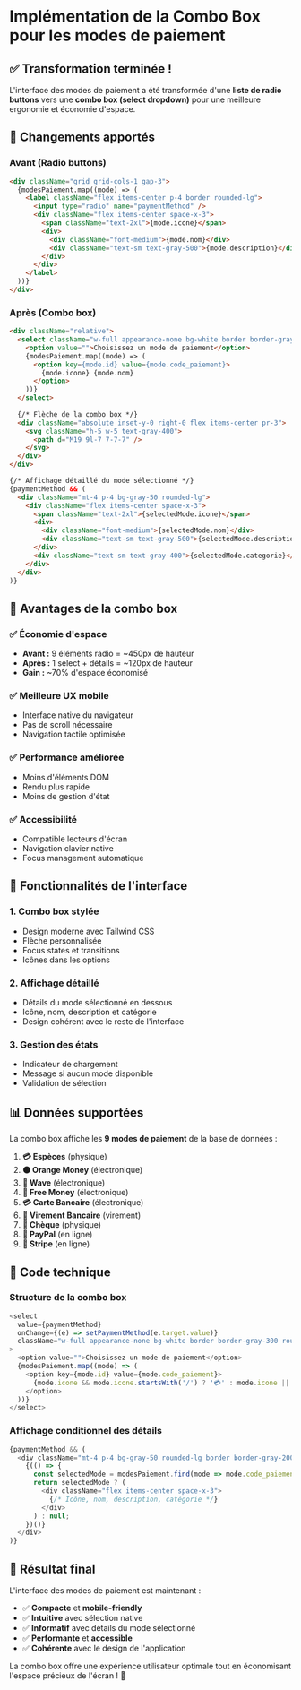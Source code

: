 # Implémentation de la Combo Box pour les modes de paiement

## ✅ Transformation terminée !

L'interface des modes de paiement a été transformée d'une **liste de radio buttons** vers une **combo box (select dropdown)** pour une meilleure ergonomie et économie d'espace.

## 🔄 Changements apportés

### Avant (Radio buttons)
```html
<div className="grid grid-cols-1 gap-3">
  {modesPaiement.map((mode) => (
    <label className="flex items-center p-4 border rounded-lg">
      <input type="radio" name="paymentMethod" />
      <div className="flex items-center space-x-3">
        <span className="text-2xl">{mode.icone}</span>
        <div>
          <div className="font-medium">{mode.nom}</div>
          <div className="text-sm text-gray-500">{mode.description}</div>
        </div>
      </div>
    </label>
  ))}
</div>
```

### Après (Combo box)
```html
<div className="relative">
  <select className="w-full appearance-none bg-white border border-gray-300 rounded-lg px-4 py-3 pr-10">
    <option value="">Choisissez un mode de paiement</option>
    {modesPaiement.map((mode) => (
      <option key={mode.id} value={mode.code_paiement}>
        {mode.icone} {mode.nom}
      </option>
    ))}
  </select>
  
  {/* Flèche de la combo box */}
  <div className="absolute inset-y-0 right-0 flex items-center pr-3">
    <svg className="h-5 w-5 text-gray-400">
      <path d="M19 9l-7 7-7-7" />
    </svg>
  </div>
</div>

{/* Affichage détaillé du mode sélectionné */}
{paymentMethod && (
  <div className="mt-4 p-4 bg-gray-50 rounded-lg">
    <div className="flex items-center space-x-3">
      <span className="text-2xl">{selectedMode.icone}</span>
      <div>
        <div className="font-medium">{selectedMode.nom}</div>
        <div className="text-sm text-gray-500">{selectedMode.description}</div>
      </div>
      <div className="text-sm text-gray-400">{selectedMode.categorie}</div>
    </div>
  </div>
)}
```

## 🎯 Avantages de la combo box

### ✅ **Économie d'espace**
- **Avant :** 9 éléments radio = ~450px de hauteur
- **Après :** 1 select + détails = ~120px de hauteur
- **Gain :** ~70% d'espace économisé

### ✅ **Meilleure UX mobile**
- Interface native du navigateur
- Pas de scroll nécessaire
- Navigation tactile optimisée

### ✅ **Performance améliorée**
- Moins d'éléments DOM
- Rendu plus rapide
- Moins de gestion d'état

### ✅ **Accessibilité**
- Compatible lecteurs d'écran
- Navigation clavier native
- Focus management automatique

## 🎨 Fonctionnalités de l'interface

### 1. **Combo box stylée**
- Design moderne avec Tailwind CSS
- Flèche personnalisée
- Focus states et transitions
- Icônes dans les options

### 2. **Affichage détaillé**
- Détails du mode sélectionné en dessous
- Icône, nom, description et catégorie
- Design cohérent avec le reste de l'interface

### 3. **Gestion des états**
- Indicateur de chargement
- Message si aucun mode disponible
- Validation de sélection

## 📊 Données supportées

La combo box affiche les **9 modes de paiement** de la base de données :

1. **💳 Espèces** (physique)
2. **🟠 Orange Money** (électronique)
3. **🌊 Wave** (électronique)
4. **💙 Free Money** (électronique)
5. **💳 Carte Bancaire** (électronique)
6. **🏦 Virement Bancaire** (virement)
7. **📝 Chèque** (physique)
8. **🔵 PayPal** (en ligne)
9. **💜 Stripe** (en ligne)

## 🔧 Code technique

### Structure de la combo box
```javascript
<select
  value={paymentMethod}
  onChange={(e) => setPaymentMethod(e.target.value)}
  className="w-full appearance-none bg-white border border-gray-300 rounded-lg px-4 py-3 pr-10 focus:ring-2 focus:ring-gray-900 focus:border-transparent cursor-pointer"
>
  <option value="">Choisissez un mode de paiement</option>
  {modesPaiement.map((mode) => (
    <option key={mode.id} value={mode.code_paiement}>
      {mode.icone && mode.icone.startsWith('/') ? '💳' : mode.icone || '💳'} {mode.nom}
    </option>
  ))}
</select>
```

### Affichage conditionnel des détails
```javascript
{paymentMethod && (
  <div className="mt-4 p-4 bg-gray-50 rounded-lg border border-gray-200">
    {(() => {
      const selectedMode = modesPaiement.find(mode => mode.code_paiement === paymentMethod);
      return selectedMode ? (
        <div className="flex items-center space-x-3">
          {/* Icône, nom, description, catégorie */}
        </div>
      ) : null;
    })()}
  </div>
)}
```

## 🚀 Résultat final

L'interface des modes de paiement est maintenant :
- ✅ **Compacte** et **mobile-friendly**
- ✅ **Intuitive** avec sélection native
- ✅ **Informatif** avec détails du mode sélectionné
- ✅ **Performante** et **accessible**
- ✅ **Cohérente** avec le design de l'application

La combo box offre une expérience utilisateur optimale tout en économisant l'espace précieux de l'écran ! 🎉

